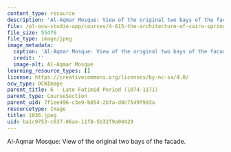 ```yaml
---
content_type: resource
description: 'Al-Aqmar Mosque: View of the original two bays of the facade.'
file: /ol-ocw-studio-app/courses/4-615-the-architecture-of-cairo-spring-2002/ba1c9753c63786ae11f85b32f9a00429_1036.jpeg
file_size: 55476
file_type: image/jpeg
image_metadata:
  caption: 'Al-Aqmar Mosque: View of the original two bays of the facade.'
  credit: ''
  image-alt: Al-Aqmar Mosque
learning_resource_types: []
license: https://creativecommons.org/licenses/by-nc-sa/4.0/
ocw_type: OCWImage
parent_title: 6 - Late Fatimid Period (1074-1171)
parent_type: CourseSection
parent_uid: 7f1ee496-c3e9-b054-2bfa-d8c7549f993a
resourcetype: Image
title: 1036.jpeg
uid: ba1c9753-c637-86ae-11f8-5b32f9a00429
---
```

Al-Aqmar Mosque: View of the original two bays of the facade.